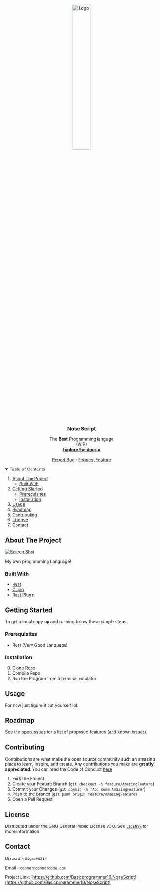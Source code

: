 <p align="center">
  <a href="https://2b2t-queue.connorcode.com/">
    <img src="https://i.imgur.com/3tFd18X.png" alt="Logo" width="35%" />
  </a>

  <h3 align="center">Nose Script</h3>

  <p align="center">
  The <b>Best</b> Programming languge
    <br/>
  (WIP)
    <br />
    <a href="https://github.com/Basicprogrammer10/NoseScript/wiki"><strong>Explore the docs »</strong></a>
    <br />
    <br />
    <!--<a href="https://2b2t-queue.connorcode.com/">Website</a>
    ·-->
    <a href="https://github.com/Basicprogrammer10/NoseScript/issues">Report Bug</a>
    ·
    <a href="https://github.com/Basicprogrammer10/NoseScript/issues">Request Feature</a>
  </p>
</p>


<!-- TABLE OF CONTENTS -->
<details open="open">
  <summary>Table of Contents</summary>
  <ol>
    <li>
      <a href="#about-the-project">About The Project</a>
      <ul>
        <li><a href="#built-with">Built With</a></li>
      </ul>
    </li>
    <li>
      <a href="#getting-started">Getting Started</a>
      <ul>
        <li><a href="#prerequisites">Prerequisites</a></li>
        <li><a href="#installation">Installation</a></li>
      </ul>
    </li>
    <li><a href="#usage">Usage</a></li>
    <li><a href="#roadmap">Roadmap</a></li>
    <li><a href="#contributing">Contributing</a></li>
    <li><a href="#license">License</a></li>
    <li><a href="#contact">Contact</a></li>
  </ol>
</details>



<!-- ABOUT THE PROJECT -->
## About The Project

[![Screen Shot](https://i.imgur.com/etdf3A9.png)](https://github.com/Basicprogrammer10/NoseScript)

My own programming Language!

### Built With

* [Rust](https://www.rust-lang.org/)
* [CLion](https://www.jetbrains.com/clion/)
* [Rust Plugin](https://plugins.jetbrains.com/plugin/8182-rust)


<!-- GETTING STARTED -->
## Getting Started

To get a local copy up and running follow these simple steps.

### Prerequisites

* [Rust](https://www.rust-lang.org/tools/install) (Very Good Language)

### Installation

0.  Clone Repo
1.  Compile Repo
2.  Run the Program from a terminal emulator

<!-- USAGE EXAMPLES -->
## Usage

For now just figure it out yourself lol...


<!-- ROADMAP -->
## Roadmap

See the [open issues](https://github.com/github_username/repo_name/issues) for a list of proposed features (and known issues).



<!-- CONTRIBUTING -->
## Contributing

Contributions are what make the open source community such an amazing place to learn, inspire, and create. Any contributions you make are **greatly appreciated**. You can read the Code of Conduct [here](https://github.com/Basicprogrammer10/2B2T-Queue-Notifier/blob/master/CODE_OF_CONDUCT.md)

1. Fork the Project
2. Create your Feature Branch (`git checkout -b feature/AmazingFeature`)
3. Commit your Changes (`git commit -m 'Add some AmazingFeature'`)
4. Push to the Branch (`git push origin feature/AmazingFeature`)
5. Open a Pull Request



<!-- LICENSE -->
## License

Distributed under the GNU General Public License v3.0. See [`LICENSE`](https://github.com/Basicprogrammer10/2B2T-Queue-Notifier/blob/master/LICENSE) for more information.



<!-- CONTACT -->
## Contact

Discord - `Sigma#8214`

Email - `connor@connorcode.com`

<!--Project Website: [https://2b2t-queue.connorcode.com](https://2b2t-queue.connorcode.com/)
-->
Project Link: [https://github.com/Basicprogrammer10/NoseScript](https://github.com/Basicprogrammer10/NoseScript)
